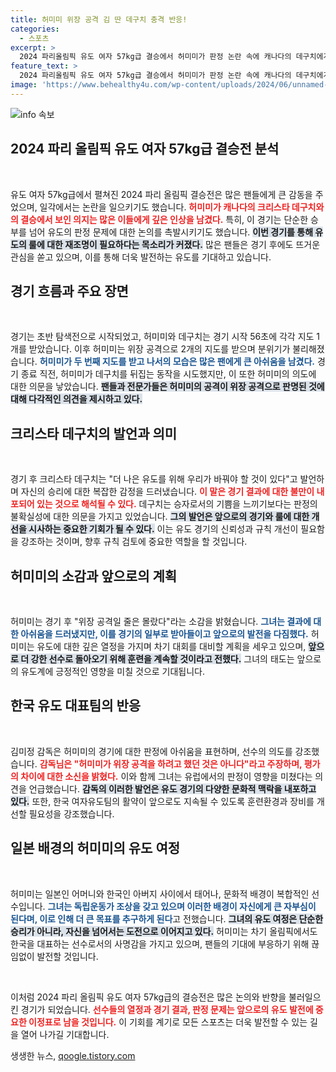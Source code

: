 ```yaml
---
title: 허미미 위장 공격 김 딴 데구치 충격 반응!
categories:
  - 스포츠
excerpt: >
  2024 파리올림픽 유도 여자 57kg급 결승에서 허미미가 판정 논란 속에 캐나다의 데구치에게 아쉬운 반칙패를 당했다. 데구치는 유도를 개선해야 한다고 말하며 판정의 모호함을 지적했다.
feature_text: >
  2024 파리올림픽 유도 여자 57kg급 결승에서 허미미가 판정 논란 속에 캐나다의 데구치에게 아쉬운 반칙패를 당했다. 데구치는 유도를 개선해야 한다고 말하며 판정의 모호함을 지적했다.
image: 'https://www.behealthy4u.com/wp-content/uploads/2024/06/unnamed-file.png'
---
```


<p><img src="https://www.behealthy4u.com/wp-content/uploads/2024/06/unnamed-file.png" alt="info 속보" /></p>

<h2 data-ke-size="size26">2024 파리 올림픽 유도 여자 57kg급 결승전 분석</h2>

<p data-ke-size="size16">&nbsp;</p>

<p>유도 여자 57kg급에서 펼쳐진 2024 파리 올림픽 결승전은 많은 팬들에게 큰 감동을 주었으며, 일각에서는 논란을 일으키기도 했습니다. <b><span style="color: #ee2323;">허미미가 캐나다의 크리스타 데구치와의 결승에서 보인 의지는 많은 이들에게 깊은 인상을 남겼다.</span></b> 특히, 이 경기는 단순한 승부를 넘어 유도의 판정 문제에 대한 논의를 촉발시키기도 했습니다. <b><span style="background-color: #21538527;">이번 경기를 통해 유도의 룰에 대한 재조명이 필요하다는 목소리가 커졌다.</span></b> 많은 팬들은 경기 후에도 뜨거운 관심을 쏟고 있으며, 이를 통해 더욱 발전하는 유도를 기대하고 있습니다.</p>

<h2 data-ke-size="size26">경기 흐름과 주요 장면</h2>

<p data-ke-size="size16">&nbsp;</p>

<p>경기는 초반 탐색전으로 시작되었고, 허미미와 데구치는 경기 시작 56초에 각각 지도 1개를 받았습니다. 이후 허미미는 위장 공격으로 2개의 지도를 받으며 분위기가 불리해졌습니다. <b><span style="color: #1a5490;">허미미가 두 번째 지도를 받고 나서의 모습은 많은 팬에게 큰 아쉬움을 남겼다.</span></b> 경기 종료 직전, 허미미가 데구치를 뒤집는 동작을 시도했지만, 이 또한 허미미의 의도에 대한 의문을 낳았습니다. <b><span style="background-color: #21538527;">팬들과 전문가들은 허미미의 공격이 위장 공격으로 판명된 것에 대해 다각적인 의견을 제시하고 있다.</span></b></p>

<h2 data-ke-size="size26">크리스타 데구치의 발언과 의미</h2>

<p data-ke-size="size16">&nbsp;</p>

<p>경기 후 크리스타 데구치는 "더 나은 유도를 위해 우리가 바꿔야 할 것이 있다"고 발언하며 자신의 승리에 대한 복잡한 감정을 드러냈습니다. <b><span style="color: #ee2323;">이 말은 경기 결과에 대한 불만이 내포되어 있는 것으로 해석될 수 있다.</span></b> 데구치는 승자로서의 기쁨을 느끼기보다는 판정의 불확실성에 대한 의문을 가지고 있었습니다. <b><span style="background-color: #21538527;">그의 발언은 앞으로의 경기와 룰에 대한 개선을 시사하는 중요한 기회가 될 수 있다.</span></b> 이는 유도 경기의 신뢰성과 규칙 개선이 필요함을 강조하는 것이며, 향후 규칙 검토에 중요한 역할을 할 것입니다.</p>

<h2 data-ke-size="size26">허미미의 소감과 앞으로의 계획</h2>

<p data-ke-size="size16">&nbsp;</p>

<p>허미미는 경기 후 "위장 공격일 줄은 몰랐다"라는 소감을 밝혔습니다. <b><span style="color: #1a5490;">그녀는 결과에 대한 아쉬움을 드러냈지만, 이를 경기의 일부로 받아들이고 앞으로의 발전을 다짐했다.</span></b> 허미미는 유도에 대한 깊은 열정을 가지며 차기 대회를 대비할 계획을 세우고 있으며, <b><span style="background-color: #21538527;">앞으로 더 강한 선수로 돌아오기 위해 훈련을 계속할 것이라고 전했다.</span></b> 그녀의 태도는 앞으로의 유도계에 긍정적인 영향을 미칠 것으로 기대됩니다.</p>

<h2 data-ke-size="size26">한국 유도 대표팀의 반응</h2>

<p data-ke-size="size16">&nbsp;</p>

<p>김미정 감독은 허미미의 경기에 대한 판정에 아쉬움을 표현하며, 선수의 의도를 강조했습니다. <b><span style="color: #ee2323;">감독님은 "허미미가 위장 공격을 하려고 했던 것은 아니다"라고 주장하며, 평가의 차이에 대한 소신을 밝혔다.</span></b> 이와 함께 그녀는 유럽에서의 판정이 영향을 미쳤다는 의견을 언급했습니다. <b><span style="background-color: #21538527;">감독의 이러한 발언은 유도 경기의 다양한 문화적 맥락을 내포하고 있다.</span></b> 또한, 한국 여자유도팀의 활약이 앞으로도 지속될 수 있도록 훈련환경과 장비를 개선할 필요성을 강조했습니다.</p>

<h2 data-ke-size="size26">일본 배경의 허미미의 유도 여정</h2>

<p data-ke-size="size16">&nbsp;</p>

<p>허미미는 일본인 어머니와 한국인 아버지 사이에서 태어나, 문화적 배경이 복합적인 선수입니다. <b><span style="color: #1a5490;">그녀는 독립운동가 조상을 갖고 있으며 이러한 배경이 자신에게 큰 자부심이 된다며, 이로 인해 더 큰 목표를 추구하게 된다</span></b>고 전했습니다. <b><span style="background-color: #21538527;">그녀의 유도 여정은 단순한 승리가 아니라, 자신을 넘어서는 도전으로 이어지고 있다.</span></b> 허미미는 차기 올림픽에서도 한국을 대표하는 선수로서의 사명감을 가지고 있으며, 팬들의 기대에 부응하기 위해 끊임없이 발전할 것입니다.</p>

<p data-ke-size="size16">&nbsp;</p>

<p>이처럼 2024 파리 올림픽 유도 여자 57kg급의 결승전은 많은 논의와 반향을 불러일으킨 경기가 되었습니다. <b><span style="color: #ee2323;">선수들의 열정과 경기 결과, 판정 문제는 앞으로의 유도 발전에 중요한 이정표로 남을 것입니다.</span></b> 이 기회를 계기로 모든 스포츠는 더욱 발전할 수 있는 길을 열어 나가길 기대합니다.</p>
생생한 뉴스, <a href="https://qoogle.tistory.com" rel="dofollow">qoogle.tistory.com</a>


